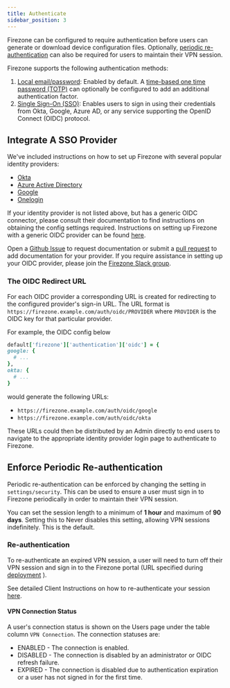 ```yaml
---
title: Authenticate
sidebar_position: 3
---
```


Firezone can be configured to require authentication before users can generate
or download device configuration files. Optionally,
[periodic re-authentication](#enforce-periodic-re-authentication)
can also be required for users to maintain their VPN session.

Firezone supports the following authentication methods:

1. [Local email/password](../authenticate/local-auth): Enabled by default. A [time-based
one time password (TOTP)](../authenticate/multi-factor)
can optionally be configured to add an additional authentication factor.
1. [Single Sign-On (SSO)](#integrate-a-sso-provider): Enables users to sign
in using their credentials from Okta, Google, Azure AD, or any service supporting
the OpenID Connect (OIDC) protocol.

## Integrate A SSO Provider

We've included instructions on how to set up Firezone with several popular
identity providers:

* [Okta](../authenticate/okta)
* [Azure Active Directory](../authenticate/azuread)
* [Google](../authenticate/google)
* [Onelogin](../authenticate/onelogin)

If your identity provider is not listed above, but has a generic OIDC
connector, please consult their documentation to find instructions on obtaining
the config settings required. Instructions on setting up Firezone with a generic
OIDC provider can be found [here](../authenticate/generic-oidc).

Open a [Github Issue](https://github.com/firezone/firezone/issues)
to request documentation
or submit a [pull request](https://github.com/firezone/firezone/tree/master/docs/docs/authenticate/index.md)
to add documentation for your provider.
If you require assistance in setting up your OIDC provider, please
join the [Firezone Slack group](https://www.firezone.dev/slack).

### The OIDC Redirect URL

For each OIDC provider a corresponding URL is created for redirecting to
the configured provider's sign-in URL. The URL format is `https://firezone.example.com/auth/oidc/PROVIDER`
where `PROVIDER` is the OIDC key for that particular provider.

For example, the OIDC config below

```ruby
default['firezone']['authentication']['oidc'] = {
google: {
  # ...
},
okta: {
  # ...
}
```

would generate the following URLs:

* `https://firezone.example.com/auth/oidc/google`
* `https://firezone.example.com/auth/oidc/okta`

These URLs could then be distributed by an Admin directly to end users to navigate
to the appropriate identity provider login page to authenticate to Firezone.

## Enforce Periodic Re-authentication

Periodic re-authentication can be enforced by changing the setting in
`settings/security`. This can be used to ensure a user must sign in to Firezone
periodically in order to maintain their VPN session.

You can set the session length to a minimum of **1 hour** and maximum of **90 days**.
Setting this to Never disables this setting, allowing VPN sessions indefinitely.
This is the default.

### Re-authentication

To re-authenticate an expired VPN session, a user will need to turn off their
VPN session and sign in to the Firezone portal (URL specified during
[deployment](../deploy/prerequisites)
).

See detailed Client Instructions on how to re-authenticate your session
[here](../user-guides/client-instructions).

#### VPN Connection Status

A user's connection status is shown on the Users page under the table column
`VPN Connection`. The connection statuses are:

* ENABLED - The connection is enabled.
* DISABLED - The connection is disabled by an administrator or OIDC refresh failure.
* EXPIRED - The connection is disabled due to authentication expiration or a user
has not signed in for the first time.
